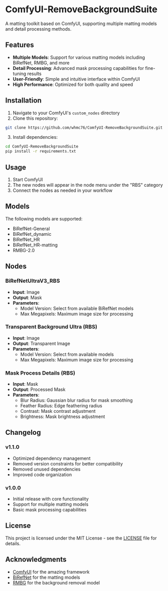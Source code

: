 # ComfyUI-RemoveBackgroundSuite

A matting toolkit based on ComfyUI, supporting multiple matting models and detail processing methods.

## Features

- **Multiple Models**: Support for various matting models including BiRefNet, RMBG, and more
- **Detail Processing**: Advanced mask processing capabilities for fine-tuning results
- **User-Friendly**: Simple and intuitive interface within ComfyUI
- **High Performance**: Optimized for both quality and speed

## Installation

1. Navigate to your ComfyUI's `custom_nodes` directory
2. Clone this repository:
```bash
git clone https://github.com/whmc76/ComfyUI-RemoveBackgroundSuite.git
```
3. Install dependencies:
```bash
cd ComfyUI-RemoveBackgroundSuite
pip install -r requirements.txt
```

## Usage

1. Start ComfyUI
2. The new nodes will appear in the node menu under the "RBS" category
3. Connect the nodes as needed in your workflow

## Models

The following models are supported:

- BiRefNet-General
- BiRefNet_dynamic
- BiRefNet_HR
- BiRefNet_HR-matting
- RMBG-2.0

## Nodes

### BiRefNetUltraV3_RBS
- **Input**: Image
- **Output**: Mask
- **Parameters**:
  - Model Version: Select from available BiRefNet models
  - Max Megapixels: Maximum image size for processing

### Transparent Background Ultra (RBS)
- **Input**: Image
- **Output**: Transparent Image
- **Parameters**:
  - Model Version: Select from available models
  - Max Megapixels: Maximum image size for processing

### Mask Process Details (RBS)
- **Input**: Mask
- **Output**: Processed Mask
- **Parameters**:
  - Blur Radius: Gaussian blur radius for mask smoothing
  - Feather Radius: Edge feathering radius
  - Contrast: Mask contrast adjustment
  - Brightness: Mask brightness adjustment

## Changelog

### v1.1.0
- Optimized dependency management
- Removed version constraints for better compatibility
- Removed unused dependencies
- Improved code organization

### v1.0.0
- Initial release with core functionality
- Support for multiple matting models
- Basic mask processing capabilities

## License

This project is licensed under the MIT License - see the [LICENSE](LICENSE) file for details.

## Acknowledgments

- [ComfyUI](https://github.com/comfyanonymous/ComfyUI) for the amazing framework
- [BiRefNet](https://github.com/ZhengPeng7/BiRefNet) for the matting models
- [RMBG](https://github.com/briaai/RMBG-2.0) for the background removal model
